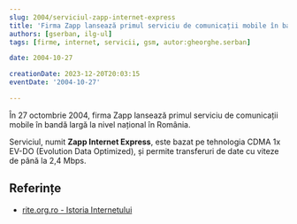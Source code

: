 ```yaml
---
slug: 2004/serviciul-zapp-internet-express
title: 'Firma Zapp lansează primul serviciu de comunicații mobile în bandă largă'
authors: [gserban, ilg-ul]
tags: [firme, internet, servicii, gsm, autor:gheorghe.serban]

date: 2004-10-27

creationDate: 2023-12-20T20:03:15
eventDate: '2004-10-27'

---
```


În 27 octombrie 2004, firma Zapp lansează primul serviciu de comunicații mobile
în bandă largă la nivel național în România.

<!-- truncate -->

Serviciul, numit **Zapp Internet Express**, este bazat pe tehnologia
CDMA 1x EV-DO (Evolution Data Optimized), și permite transferuri
de date cu viteze de până la 2,4 Mbps.

## Referințe

- [rite.org.ro - Istoria Internetului](https://rite.org.ro/istoria-internetului/)
